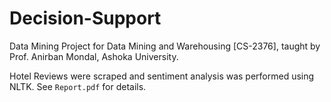 # Decision-Support
Data Mining Project for Data Mining and Warehousing [CS-2376], taught by Prof. Anirban Mondal, Ashoka University.

Hotel Reviews were scraped and sentiment analysis was performed using NLTK. See `Report.pdf` for details.
